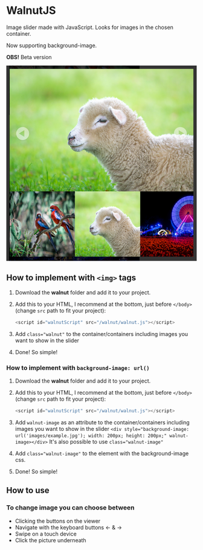 # WalnutJS

Image slider made with JavaScript. Looks for images in the chosen container. 

Now supporting background-image.

__OBS!__ Beta version

![Screen shot](screen_shot.jpg)

## How to implement with `<img>` tags

1. Download the __walnut__ folder and add it to your project.

2. Add this to your HTML, I recommend at the bottom, just before `</body>` (change `src` path to fit your project):
	```javascript
	<script id="walnutScript" src="/walnut/walnut.js"></script>
	```
3. Add `class="walnut"` to the container/containers including images you want to show in the slider

4. Done! So simple!


### How to implement with `background-image: url()`

1. Download the __walnut__ folder and add it to your project.

2. Add this to your HTML, I recommend at the bottom, just before `</body>` (change `src` path to fit your project):
	```javascript
	<script id="walnutScript" src="/walnut/walnut.js"></script>
	```
3. Add `walnut-image` as an attribute to the container/containers including images you want to show in the slider
  `<div style="background-image: url('images/example.jpg'); width: 200px; height: 200px;" walnut-image></div>`
  It's also possible to use `class="walnut-image"`

4. Add `class="walnut-image"` to the element with the background-image css.

5. Done! So simple!


## How to use
### To change image you can choose between 
   
- Clicking the buttons on the viewer
- Navigate with the keyboard buttons <- & ->
- Swipe on a touch device
- Click the picture underneath